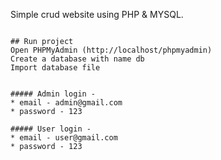 
Simple crud website using PHP & MYSQL.
```

## Run project
Open PHPMyAdmin (http://localhost/phpmyadmin)
Create a database with name db
Import database file


##### Admin login -
* email - admin@gmail.com
* password - 123

##### User login -
* email - user@gmail.com
* password - 123

